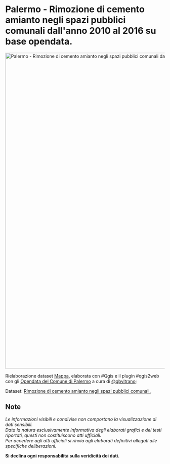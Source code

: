 # Palermo - Rimozione di cemento amianto negli spazi pubblici comunali dall'anno 2010 al 2016 su base opendata.

<a href="http://siciliahub.github.io/mappe/rimozione_amianto/index.html"><img width="1000" src="http://siciliahub.github.io/mappe/rimozione_amianto/legend/mappa_rim_ami.jpg" Title=" Palermo - Rimozione di cemento amianto negli spazi pubblici comunali dall'anno 2010 al 2016 su base opendata." alt="Palermo - Rimozione di cemento amianto negli spazi pubblici comunali dall'anno 2010 al 2016 su base opendata." /></a>

Rielaborazione dataset [Mappa](http://siciliahub.github.io/mappe/rimozione_amianto/index.html), elaborata con #Qgis e il plugin #qgis2web con gli [Opendata del Comune di Palermo](https://www.comune.palermo.it/opendata_menus.php?sel=1) a cura di [@gbvitrano](https://twitter.com/gbvitrano);

Dataset: [Rimozione di cemento amianto negli spazi pubblici comunali.](https://www.comune.palermo.it/opendata_menus.php?sel=1) 


## Note

*Le informazioni visibili e condivise non comportano la visualizzazione di dati sensibili.<br>Data la natura esclusivamente informativa degli elaborati grafici e dei testi riportati, questi non costituiscono atti ufficiali.<br>Per accedere agli atti ufficiali si rinvia agli elaborati definitivi allegati alle specifiche deliberazioni.* 

**Si declina ogni responsabilità sulla veridicità dei dati.**

